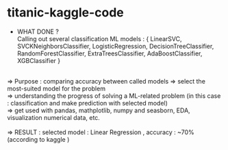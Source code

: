 # titanic-kaggle-code
- WHAT DONE ?
<br>Calling out several classification ML models :
{
    LinearSVC, SVCKNeighborsClassifier,
    LogisticRegression,
    DecisionTreeClassifier,
    RandomForestClassifier,
    ExtraTreesClassifier,
    AdaBoostClassifier,
    XGBClassifier }<br>
<br>
=> Purpose : comparing accuracy between called models => select the most-suited model for the problem<br>
=> understanding the progress of solving a ML-related problem (in this case : classification and make prediction with selected model)<br>
=> get used with pandas, mathplotlib, numpy and seasborn, EDA, visualization numerical data, etc.<br>
<br>
=> RESULT : selected model : Linear Regression , accuracy : ~70% (according to kaggle )
